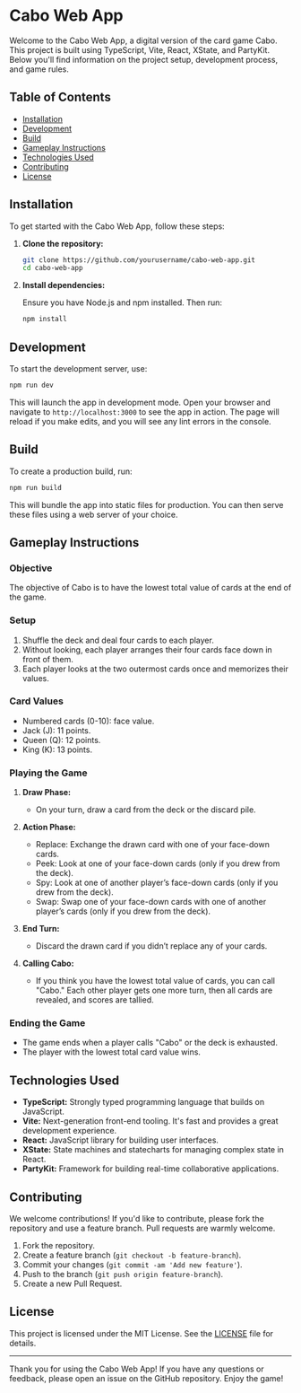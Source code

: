 # Cabo Web App

Welcome to the Cabo Web App, a digital version of the card game Cabo. This project is built using TypeScript, Vite, React, XState, and PartyKit. Below you'll find information on the project setup, development process, and game rules.

## Table of Contents

- [Installation](#installation)
- [Development](#development)
- [Build](#build)
- [Gameplay Instructions](#gameplay-instructions)
- [Technologies Used](#technologies-used)
- [Contributing](#contributing)
- [License](#license)

## Installation

To get started with the Cabo Web App, follow these steps:

1. **Clone the repository:**

   ```bash
   git clone https://github.com/yourusername/cabo-web-app.git
   cd cabo-web-app
   ```

2. **Install dependencies:**

   Ensure you have Node.js and npm installed. Then run:

   ```bash
   npm install
   ```

## Development

To start the development server, use:

```bash
npm run dev
```

This will launch the app in development mode. Open your browser and navigate to `http://localhost:3000` to see the app in action. The page will reload if you make edits, and you will see any lint errors in the console.

## Build

To create a production build, run:

```bash
npm run build
```

This will bundle the app into static files for production. You can then serve these files using a web server of your choice.

## Gameplay Instructions

### Objective

The objective of Cabo is to have the lowest total value of cards at the end of the game.

### Setup

1. Shuffle the deck and deal four cards to each player.
2. Without looking, each player arranges their four cards face down in front of them.
3. Each player looks at the two outermost cards once and memorizes their values.

### Card Values

- Numbered cards (0-10): face value.
- Jack (J): 11 points.
- Queen (Q): 12 points.
- King (K): 13 points.

### Playing the Game

1. **Draw Phase:**

   - On your turn, draw a card from the deck or the discard pile.

2. **Action Phase:**

   - Replace: Exchange the drawn card with one of your face-down cards.
   - Peek: Look at one of your face-down cards (only if you drew from the deck).
   - Spy: Look at one of another player’s face-down cards (only if you drew from the deck).
   - Swap: Swap one of your face-down cards with one of another player’s cards (only if you drew from the deck).

3. **End Turn:**

   - Discard the drawn card if you didn’t replace any of your cards.

4. **Calling Cabo:**
   - If you think you have the lowest total value of cards, you can call "Cabo." Each other player gets one more turn, then all cards are revealed, and scores are tallied.

### Ending the Game

- The game ends when a player calls "Cabo" or the deck is exhausted.
- The player with the lowest total card value wins.

## Technologies Used

- **TypeScript:** Strongly typed programming language that builds on JavaScript.
- **Vite:** Next-generation front-end tooling. It's fast and provides a great development experience.
- **React:** JavaScript library for building user interfaces.
- **XState:** State machines and statecharts for managing complex state in React.
- **PartyKit:** Framework for building real-time collaborative applications.

## Contributing

We welcome contributions! If you'd like to contribute, please fork the repository and use a feature branch. Pull requests are warmly welcome.

1. Fork the repository.
2. Create a feature branch (`git checkout -b feature-branch`).
3. Commit your changes (`git commit -am 'Add new feature'`).
4. Push to the branch (`git push origin feature-branch`).
5. Create a new Pull Request.

## License

This project is licensed under the MIT License. See the [LICENSE](LICENSE) file for details.

---

Thank you for using the Cabo Web App! If you have any questions or feedback, please open an issue on the GitHub repository. Enjoy the game!
